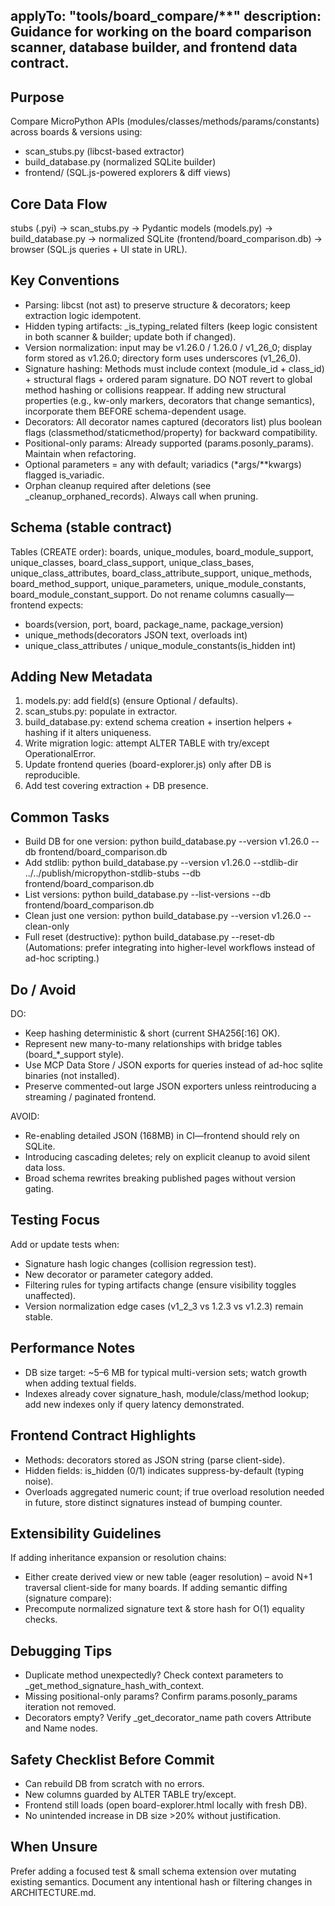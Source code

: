 applyTo: "tools/board_compare/**"
description: Guidance for working on the board comparison scanner, database builder, and frontend data contract.
---

## Purpose
Compare MicroPython APIs (modules/classes/methods/params/constants) across boards & versions using:
- scan_stubs.py (libcst-based extractor)
- build_database.py (normalized SQLite builder)
- frontend/ (SQL.js-powered explorers & diff views)

## Core Data Flow
stubs (.pyi) -> scan_stubs.py -> Pydantic models (models.py) -> build_database.py -> normalized SQLite (frontend/board_comparison.db) -> browser (SQL.js queries + UI state in URL).

## Key Conventions
- Parsing: libcst (not ast) to preserve structure & decorators; keep extraction logic idempotent.
- Hidden typing artifacts: _is_typing_related filters (keep logic consistent in both scanner & builder; update both if changed).
- Version normalization: input may be v1.26.0 / 1.26.0 / v1_26_0; display form stored as v1.26.0; directory form uses underscores (v1_26_0).
- Signature hashing: Methods must include context (module_id + class_id) + structural flags + ordered param signature. DO NOT revert to global method hashing or collisions reappear. If adding new structural properties (e.g., kw-only markers, decorators that change semantics), incorporate them BEFORE schema-dependent usage.
- Decorators: All decorator names captured (decorators list) plus boolean flags (classmethod/staticmethod/property) for backward compatibility.
- Positional-only params: Already supported (params.posonly_params). Maintain when refactoring.
- Optional parameters = any with default; variadics (*args/**kwargs) flagged is_variadic.
- Orphan cleanup required after deletions (see _cleanup_orphaned_records). Always call when pruning.

## Schema (stable contract)
Tables (CREATE order): boards, unique_modules, board_module_support, unique_classes, board_class_support, unique_class_bases, unique_class_attributes, board_class_attribute_support, unique_methods, board_method_support, unique_parameters, unique_module_constants, board_module_constant_support.
Do not rename columns casually—frontend expects:
- boards(version, port, board, package_name, package_version)
- unique_methods(decorators JSON text, overloads int)
- unique_class_attributes / unique_module_constants(is_hidden int)

## Adding New Metadata
1. models.py: add field(s) (ensure Optional / defaults). 
2. scan_stubs.py: populate in extractor.
3. build_database.py: extend schema creation + insertion helpers + hashing if it alters uniqueness.
4. Write migration logic: attempt ALTER TABLE with try/except OperationalError.
5. Update frontend queries (board-explorer.js) only after DB is reproducible.
6. Add test covering extraction + DB presence.

## Common Tasks
- Build DB for one version: python build_database.py --version v1.26.0 --db frontend/board_comparison.db
- Add stdlib: python build_database.py --version v1.26.0 --stdlib-dir ../../publish/micropython-stdlib-stubs --db frontend/board_comparison.db
- List versions: python build_database.py --list-versions --db frontend/board_comparison.db
- Clean just one version: python build_database.py --version v1.26.0 --clean-only
- Full reset (destructive): python build_database.py --reset-db
(Automations: prefer integrating into higher-level workflows instead of ad-hoc scripting.)

## Do / Avoid
DO:
- Keep hashing deterministic & short (current SHA256[:16] OK).
- Represent new many-to-many relationships with bridge tables (board_*_support style).
- Use MCP Data Store / JSON exports for queries instead of ad-hoc sqlite binaries (not installed).
- Preserve commented-out large JSON exporters unless reintroducing a streaming / paginated frontend.

AVOID:
- Re-enabling detailed JSON (168MB) in CI—frontend should rely on SQLite.
- Introducing cascading deletes; rely on explicit cleanup to avoid silent data loss.
- Broad schema rewrites breaking published pages without version gating.

## Testing Focus
Add or update tests when:
- Signature hash logic changes (collision regression test).
- New decorator or parameter category added.
- Filtering rules for typing artifacts change (ensure visibility toggles unaffected).
- Version normalization edge cases (v1_2_3 vs 1.2.3 vs v1.2.3) remain stable.

## Performance Notes
- DB size target: ~5–6 MB for typical multi-version sets; watch growth when adding textual fields.
- Indexes already cover signature_hash, module/class/method lookup; add new indexes only if query latency demonstrated.

## Frontend Contract Highlights
- Methods: decorators stored as JSON string (parse client-side).
- Hidden fields: is_hidden (0/1) indicates suppress-by-default (typing noise).
- Overloads aggregated numeric count; if true overload resolution needed in future, store distinct signatures instead of bumping counter.

## Extensibility Guidelines
If adding inheritance expansion or resolution chains:
- Either create derived view or new table (eager resolution) – avoid N+1 traversal client-side for many boards.
If adding semantic diffing (signature compare):
- Precompute normalized signature text & store hash for O(1) equality checks.

## Debugging Tips
- Duplicate method unexpectedly? Check context parameters to _get_method_signature_hash_with_context.
- Missing positional-only params? Confirm params.posonly_params iteration not removed.
- Decorators empty? Verify _get_decorator_name path covers Attribute and Name nodes.

## Safety Checklist Before Commit
- Can rebuild DB from scratch with no errors.
- New columns guarded by ALTER TABLE try/except.
- Frontend still loads (open board-explorer.html locally with fresh DB).
- No unintended increase in DB size >20% without justification.

## When Unsure
Prefer adding a focused test & small schema extension over mutating existing semantics. Document any intentional hash or filtering changes in ARCHITECTURE.md.
